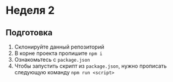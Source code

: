 # Неделя 2

## Подготовка

1. Склонируйте данный репозиторий
2. В корне проекта пропишите `npm i`
3. Ознакомьтесь с `package.json`
4. Чтобы запустить скрипт из `package.json`, нужно прописать следующую команду `npm run <script>`
